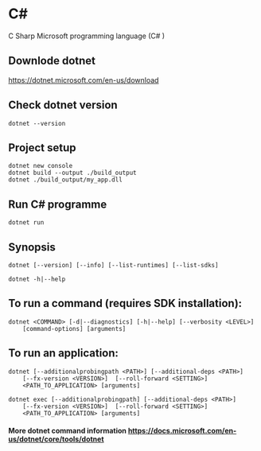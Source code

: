 # C#
C Sharp Microsoft programming language (C# )

## Downlode dotnet 
https://dotnet.microsoft.com/en-us/download

## Check dotnet version
```
dotnet --version
```
## Project setup
```
dotnet new console
dotnet build --output ./build_output
dotnet ./build_output/my_app.dll
```
## Run C# programme
```
dotnet run
```
## Synopsis
```
dotnet [--version] [--info] [--list-runtimes] [--list-sdks]

dotnet -h|--help
```

## To run a command (requires SDK installation):
```
dotnet <COMMAND> [-d|--diagnostics] [-h|--help] [--verbosity <LEVEL>]
    [command-options] [arguments]
```

## To run an application:
```
dotnet [--additionalprobingpath <PATH>] [--additional-deps <PATH>]
    [--fx-version <VERSION>]  [--roll-forward <SETTING>]
    <PATH_TO_APPLICATION> [arguments]

dotnet exec [--additionalprobingpath] [--additional-deps <PATH>]
    [--fx-version <VERSION>]  [--roll-forward <SETTING>]
    <PATH_TO_APPLICATION> [arguments]
```

#### More dotnet command information https://docs.microsoft.com/en-us/dotnet/core/tools/dotnet

